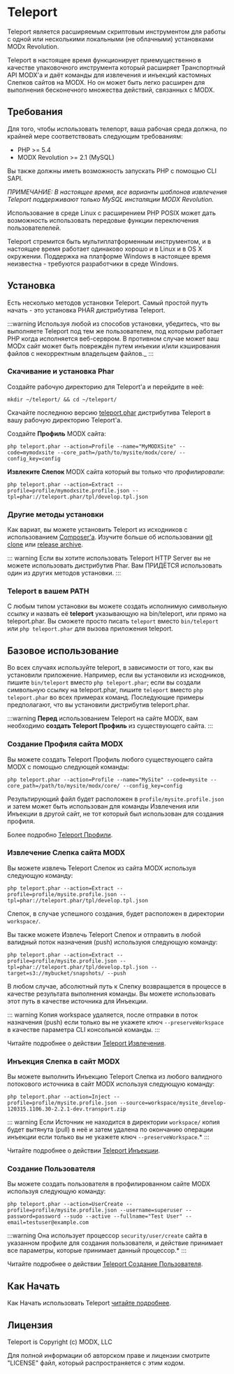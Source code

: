 # Teleport

Teleport является расширяемым скриптовым инструментом для работы с одной или несколькими локальными (не облачными) установками MODx Revolution.

Teleport в настоящее время функционирует приемущественно в качестве упаковочного инструмента который расширяет Транспортный API MODX'а и даёт команды для извлечения и инъекций кастомных Слепков сайтов на MODX. Но он может быть легко расширен для выполнения бесконечного множества действий, связанных с MODX.

## Требования

Для того, чтобы использовать телепорт, ваша рабочая среда должна, по крайней мере соответствовать следующим требованиям:

* PHP >= 5.4
* MODX Revolution >= 2.1 (MySQL)

Вы также должны иметь возможность запускать PHP с помощью CLI SAPI.

_ПРИМЕЧАНИЕ: В настоящее время, все варианты шаблонов извлечения Teleport поддерживают только MySQL инсталяции MODX Revolution._

Использование в среде Linux с расширением PHP POSIX может дать возможность использовать передовые функции переключения пользователелей.

Teleport стремится быть мультиплатформенным инструментом, и в настоящее время работает одинаково хорошо и в Linux и в OS X окружении. Поддержка на платформе Windows в настоящее время неизвестна - требуются разработчики в среде Windows.

## Установка

Есть несколько методов установки Teleport. Самый простой пууть начать - это установка PHAR дистрибутива Teleport.

:::warning
Используя любой из способов установки, убедитесь, что вы выполняете Teleport под тем же пользователем, под которым работает PHP когда исполняется веб-сервром. В противном случае может ваш MODx сайт может быть повреждён путем инъекии и/или кэширования файлов с некорректным владельцем файлов._
:::

### Скачивание и установка Phar

Создайте рабочую директорию для Teleport'а и перейдите в неё:

```shell
mkdir ~/teleport/ && cd ~/teleport/
```

Скачайте последнюю версию [teleport.phar][1] дистрибутива Teleport в вашу рабочую директорию Teleport'а.

Создайте **Профиль** MODX сайта:

```shell
php teleport.phar --action=Profile --name="MyMODXSite" --code=mymodxsite --core_path=/path/to/mysite/modx/core/ --config_key=config
```

**Извлеките Слепок** MODX сайта который вы только что _профилировали_:

```shell
php teleport.phar --action=Extract --profile=profile/mymodxsite.profile.json --tpl=phar://teleport.phar/tpl/develop.tpl.json
```

### Другие методы установки

Как вариат, вы можете установить Teleport из исходников с использованием [Composer'а][9]. Изучите больше об использовании [git clone][7] или [release archive][8].

::: warning
Если вы хотите использовать Teleport HTTP Server вы не можете использовать дистрибутив Phar. Вам ПРИДЁТСЯ использовать один из других методов установки.
:::

### Teleport в вашем PATH

С любым типом установки вы можете создать исполнимую символьную ссылку и назвать её **teleport** указывающую на bin/teleport, или прямо на teleport.phar. Вы сможете просто писать `teleport` вместо `bin/teleport` или `php teleport.phar` для вызова приложения teleport.

## Базовое использование

Во всех случаях используйте teleport, в зависимости от того, как вы установили приложение. Например, если вы установили из исходников, пишите `bin/teleport` вместо `php teleport.phar`; если вы создали символьную ссылку на teleport.phar, пишите `teleport` вместо `php teleport.phar` во всех примерах команд. Последующие примеры предполагают, что вы установили дистрибутив teleport.phar.

:::warning
**Перед** использованием Teleport на сайте MODX, вам необходимо **создать Teleport Профиль** из существующего сайта.
:::

### Создание Профиля сайта MODX

Вы можете создать Teleport Профиль любого существующего сайта MODX с помощью следующей команды:

```shell
php teleport.phar --action=Profile --name="MySite" --code=mysite --core_path=/path/to/mysite/modx/core/ --config_key=config
```

Результирующий файл будет расположен в `profile/mysite.profile.json` и затем может быть использован для команды Извлечения или Инъекции в другой сайт, не тот который был использован для создания профиля.

Более подробно [Teleport Профили][2].

### Извлечение Слепка сайта MODX

Вы можете извлечь Teleport Слепок из сайта MODX используя следующую команду:

```shell
php teleport.phar --action=Extract --profile=profile/mysite.profile.json --tpl=phar://teleport.phar/tpl/develop.tpl.json
```

Слепок, в случае успешного создания, будет расположен в директории `workspace/`.

Вы также можете Извлечь Teleport Слепок и отправить в любой валидный поток назначения (push) используюя следующую команду:

```shell
php teleport.phar --action=Extract --profile=profile/mysite.profile.json --tpl=phar://teleport.phar/tpl/develop.tpl.json --target=s3://mybucket/snapshots/ --push
```

В любом случае, абсолютный путь к Слепку возвращается в процессе в качестве результата выполнения команды. Вы можете использовать этот путь в качестве источника для Инъекции.

::: warning
Копия workspace удаляется, после отправки в поток назначения (push) если только вы не укажете ключ `--preserveWorkspace` в качестве параметра CLI консольной команды.
:::

Читайте подробнее о действии [Teleport Извлечения][3].

### Инъекция Слепка в сайт MODX

Вы можете выполнить Инъекцию Teleport Слепка из любого валидного потокового источника в сайт MODX используя следующую команду:

```shell
php teleport.phar --action=Inject --profile=profile/mysite.profile.json --source=workspace/mysite_develop-120315.1106.30-2.2.1-dev.transport.zip
```

::: warning
Если Источник не находится в директории `workspace/` копия будет вытянута (pull) в неё  и затем удалена по окончанию операции инъекции если только вы не укажете ключ `--preserveWorkspace`.*
:::

Читайте подробнее о действии [Teleport Инъекции][5].

### Создание Пользователя

Вы можете создать пользователя в профилированном сайте MODX используя следующую команду:

```shell
php teleport.phar --action=UserCreate --profile=profile/mysite.profile.json --username=superuser --password=password --sudo --active --fullname="Test User" --email=testuser@example.com
```

:::warning
Она использует процессор `security/user/create` сайта в указанном профиле для создания пользователя, и действие принимает все параметры, которые принимает данный процессор.*
:::

Читайте подробнее о действии [Teleport Создание Пользователя][4].

## Как Начать

Как Начать использовать Teleport [читайте подробнее][6].

## Лицензия

Teleport is Copyright (c) MODX, LLC

Для полной информации об авторском праве и лицензии смотрите "LICENSE" файл, который распространяется с этим кодом.

[1]: http://modx.s3.amazonaws.com/releases/teleport/teleport.phar
[2]: https://github.com/modxcms/teleport/blob/master/doc/use/profile.md
[3]: https://github.com/modxcms/teleport/blob/master/doc/use/extract.md
[4]: https://github.com/modxcms/teleport/blob/master/doc/use/user-create.md
[5]: https://github.com/modxcms/teleport/blob/master/doc/use/inject.md
[6]: /ru/03_Утилиты/01_Teleport/01_Использование.md
[7]: https://github.com/modxcms/teleport/blob/master/doc/doc/install/git-clone.md
[8]: https://github.com/modxcms/teleport/blob/master/doc/doc/install/releases.md
[9]: http://getcomposer.org/
